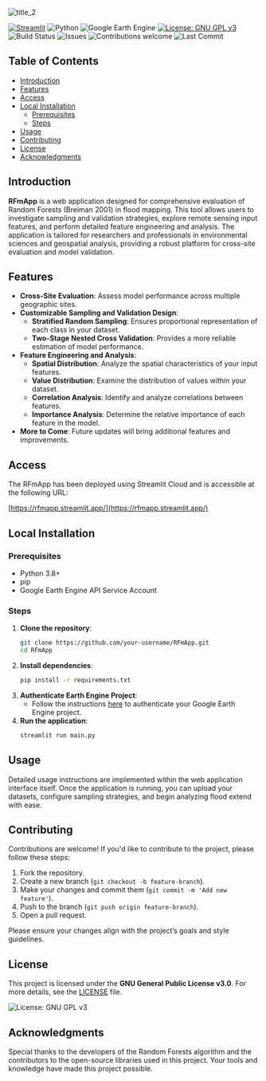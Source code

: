 ![title_2](https://github.com/user-attachments/assets/2f22c78e-60b9-4e46-9864-06e53de1bbdd)

[![Streamlit](https://img.shields.io/badge/Streamlit-Cloud%20Deployment-red)](https://rfmapp.streamlit.app/)
![Python](https://img.shields.io/badge/Python-3.8%2B-blue.svg)
![Google Earth Engine](https://img.shields.io/badge/Google%20Earth%20Engine-Enabled-green.svg)
[![License: GNU GPL v3](https://img.shields.io/badge/License-GNU%20GPL%20v3-blue.svg)](https://www.gnu.org/licenses/gpl-3.0)
![Build Status](https://img.shields.io/badge/build-unstable-yellow.svg)
![Issues](https://img.shields.io/github/issues/paulhosch/RFmApp.svg)
![Contributions welcome](https://img.shields.io/badge/contributions-welcome-orange.svg)
![Last Commit](https://img.shields.io/github/last-commit/paulhosch/RFmApp.svg)

## Table of Contents

- [Introduction](#introduction)
- [Features](#features)
- [Access](#access)
- [Local Installation](#local-installation)
  - [Prerequisites](#prerequisites)
  - [Steps](#steps)
- [Usage](#usage)
- [Contributing](#contributing)
- [License](#license)
- [Acknowledgments](#acknowledgments)

## Introduction

**RFmApp** is a web application designed for comprehensive evaluation of Random Forests (Breiman 2001) in flood mapping. This tool allows users to investigate sampling and validation strategies, explore remote sensing input features, and perform detailed feature engineering and analysis. The application is tailored for researchers and professionals in environmental sciences and geospatial analysis, providing a robust platform for cross-site evaluation and model validation.

## Features

- **Cross-Site Evaluation**: Assess model performance across multiple geographic sites.
- **Customizable Sampling and Validation Design**:
  - **Stratified Random Sampling**: Ensures proportional representation of each class in your dataset.
  - **Two-Stage Nested Cross Validation**: Provides a more reliable estimation of model performance.
- **Feature Engineering and Analysis**:
  - **Spatial Distribution**: Analyze the spatial characteristics of your input features.
  - **Value Distribution**: Examine the distribution of values within your dataset.
  - **Correlation Analysis**: Identify and analyze correlations between features.
  - **Importance Analysis**: Determine the relative importance of each feature in the model.
- **More to Come**: Future updates will bring additional features and improvements.

## Access

The RFmApp has been deployed using Streamlit Cloud and is accessible at the following URL:

[https://rfmapp.streamlit.app/](https://rfmapp.streamlit.app/)

## Local Installation

### Prerequisites

- Python 3.8+
- pip
- Google Earth Engine API Service Account

### Steps

1. **Clone the repository**:
    ```bash
    git clone https://github.com/your-username/RFmApp.git
    cd RFmApp
    ```
2. **Install dependencies**:
    ```bash
    pip install -r requirements.txt
    ```
3. **Authenticate Earth Engine Project**:
    - Follow the instructions [here](https://developers.google.com/earth-engine/guides/service_account) to authenticate your Google Earth Engine project.
4. **Run the application**:
    ```bash
    streamlit run main.py
    ```

## Usage

Detailed usage instructions are implemented within the web application interface itself. Once the application is running, you can upload your datasets, configure sampling strategies, and begin analyzing flood extend with ease.

## Contributing

Contributions are welcome! If you'd like to contribute to the project, please follow these steps:

1. Fork the repository.
2. Create a new branch (`git checkout -b feature-branch`).
3. Make your changes and commit them (`git commit -m 'Add new feature'`).
4. Push to the branch (`git push origin feature-branch`).
5. Open a pull request.

Please ensure your changes align with the project’s goals and style guidelines.

## License

This project is licensed under the **GNU General Public License v3.0**. For more details, see the [LICENSE](https://www.gnu.org/licenses/gpl-3.0) file.

![License: GNU GPL v3](https://img.shields.io/badge/License-GNU%20GPL%20v3-blue.svg)

## Acknowledgments

Special thanks to the developers of the Random Forests algorithm and the contributors to the open-source libraries used in this project. Your tools and knowledge have made this project possible.
